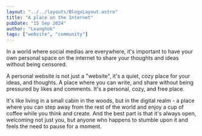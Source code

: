 ```yaml
---
layout: "../../layouts/BlogsLayout.astro"
title: "A place on the Internet"
pubDate: "15 Sep 2024"
author: "Leanghok"
tags: ["website", "community"]
---
```


In a world where social medias are everywhere, it's important to have your own personal space
on the internet to share your thoughts and ideas without being censored.

A personal website is not just a "website", it's a quiet, cozy place for your ideas, and thoughts.
A place where you can write, and share without being pressured by likes and comments. It's a personal, cozy, and free
place.

It's like living in a small cabin in the woods, but in the digital realm - a place where you can step away
from the rest of the world and enjoy a cup of coffee while you think and create. And the best part is that it's always
open, welcoming not just you, but anyone who happens to stumble upon it and feels the need to pause for a moment.
